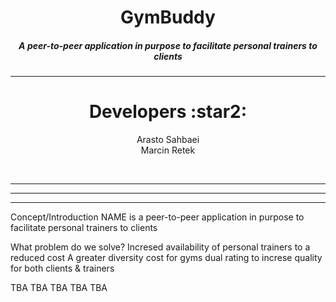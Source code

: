 <h1 align="center"> GymBuddy </h1>
<h5 align="center">A peer-to-peer application in purpose to facilitate personal trainers to clients</h5>
<hr>
  <h1 align="center"> Developers :star2: </h1>
  <p align="center">
      Arasto Sahbaei      <br />
      Marcin Retek   </p>
<br />
<hr><hr><hr>

Concept/Introduction
NAME is a peer-to-peer application in purpose to facilitate personal trainers to clients

What problem do we solve?
Incresed availability of personal trainers to a reduced cost
A greater diversity
cost for gyms
dual rating to increse quality for both clients & trainers

TBA TBA TBA TBA TBA
